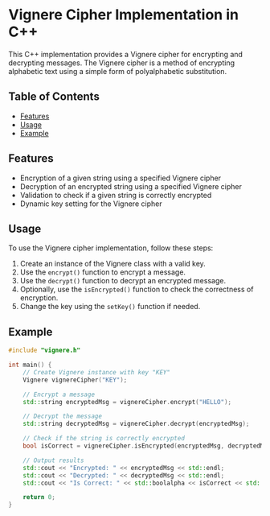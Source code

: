 # Vignere Cipher Implementation in C++

This C++ implementation provides a Vignere cipher for encrypting and decrypting messages. The Vignere cipher is a method of encrypting alphabetic text using a simple form of polyalphabetic substitution.

## Table of Contents

- [Features](#features)
- [Usage](#usage)
- [Example](#example)

## Features

- Encryption of a given string using a specified Vignere cipher
- Decryption of an encrypted string using a specified Vignere cipher
- Validation to check if a given string is correctly encrypted
- Dynamic key setting for the Vignere cipher

## Usage

To use the Vignere cipher implementation, follow these steps:

1. Create an instance of the Vignere class with a valid key.
2. Use the `encrypt()` function to encrypt a message.
3. Use the `decrypt()` function to decrypt an encrypted message.
4. Optionally, use the `isEncrypted()` function to check the correctness of encryption.
5. Change the key using the `setKey()` function if needed.

## Example

```cpp
#include "vignere.h"

int main() {
    // Create Vignere instance with key "KEY"
    Vignere vignereCipher("KEY");

    // Encrypt a message
    std::string encryptedMsg = vignereCipher.encrypt("HELLO");

    // Decrypt the message
    std::string decryptedMsg = vignereCipher.decrypt(encryptedMsg);

    // Check if the string is correctly encrypted
    bool isCorrect = vignereCipher.isEncrypted(encryptedMsg, decryptedMsg);

    // Output results
    std::cout << "Encrypted: " << encryptedMsg << std::endl;
    std::cout << "Decrypted: " << decryptedMsg << std::endl;
    std::cout << "Is Correct: " << std::boolalpha << isCorrect << std::endl;

    return 0;
}
